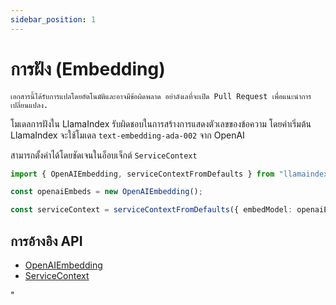 ```yaml
---
sidebar_position: 1
---
```


# การฝัง (Embedding)

`เอกสารนี้ได้รับการแปลโดยอัตโนมัติและอาจมีข้อผิดพลาด อย่าลังเลที่จะเปิด Pull Request เพื่อแนะนำการเปลี่ยนแปลง.`

โมเดลการฝังใน LlamaIndex รับผิดชอบในการสร้างการแสดงตัวเลขของข้อความ โดยค่าเริ่มต้น LlamaIndex จะใช้โมเดล `text-embedding-ada-002` จาก OpenAI

สามารถตั้งค่าได้โดยชัดเจนในอ็อบเจ็กต์ `ServiceContext`

```typescript
import { OpenAIEmbedding, serviceContextFromDefaults } from "llamaindex";

const openaiEmbeds = new OpenAIEmbedding();

const serviceContext = serviceContextFromDefaults({ embedModel: openaiEmbeds });
```

## การอ้างอิง API

- [OpenAIEmbedding](../../api/classes/OpenAIEmbedding.md)
- [ServiceContext](../../api/interfaces/ServiceContext.md)

"
